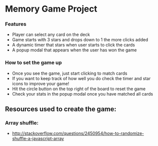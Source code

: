 # Memory Game Project


### Features

- Player can select any card on the deck
- Game starts with 3 stars and drops down to 1 the more clicks added
- A dynamic timer that stars when user starts to click the cards
- A popup modal that appears when the user has won the game

### How to set the game up
- Once you see the game, just start clicking to match cards
- If you want to keep track of how well you do check the timer and star icons to improve your game!
- Hit the circle button on the top right of the board to reset the game
- Check your stats in the popup modal once you have matched all cards

 ## Resources used to create the game:
 
 ### Array shuffle:
 
 - <http://stackoverflow.com/questions/2450954/how-to-randomize-shuffle-a-javascript-array>

